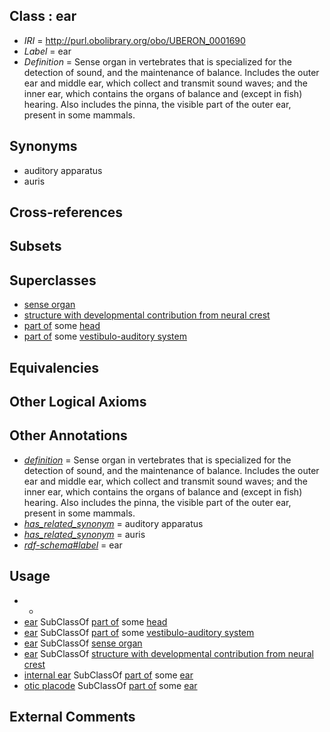 
## Class : ear

 * *IRI* = http://purl.obolibrary.org/obo/UBERON_0001690
 * *Label* = ear
 * *Definition* = Sense organ in vertebrates that is specialized for the detection of sound, and the maintenance of balance. Includes the outer ear and middle ear, which collect and transmit sound waves; and the inner ear, which contains the organs of balance and (except in fish) hearing. Also includes the pinna, the visible part of the outer ear, present in some mammals.

## Synonyms

 * auditory apparatus
 * auris

## Cross-references


## Subsets


## Superclasses

 * [sense organ](../../UBERON/20/UBERON_0000020.md)
 * [structure with developmental contribution from neural crest](../../UBERON/14/UBERON_0010314.md)
 * [part of](../../BFO/50/BFO_0000050.md) some [head](../../UBERON/33/UBERON_0000033.md)
 * [part of](../../BFO/50/BFO_0000050.md) some [vestibulo-auditory system](../../UBERON/05/UBERON_0002105.md)

## Equivalencies


## Other Logical Axioms


## Other Annotations

 * *[definition](../../IAO/15/IAO_0000115.md)* = Sense organ in vertebrates that is specialized for the detection of sound, and the maintenance of balance. Includes the outer ear and middle ear, which collect and transmit sound waves; and the inner ear, which contains the organs of balance and (except in fish) hearing. Also includes the pinna, the visible part of the outer ear, present in some mammals.
 * *[has_related_synonym](../../ym/oboInOwl#hasRelatedSynonym.md)* = auditory apparatus
 * *[has_related_synonym](../../ym/oboInOwl#hasRelatedSynonym.md)* = auris
 * *[rdf-schema#label](../../el/rdf-schema#label.md)* = ear

## Usage

 * -
 * [ear](../../UBERON/90/UBERON_0001690.md) SubClassOf [part of](../../BFO/50/BFO_0000050.md) some [head](../../UBERON/33/UBERON_0000033.md)
 * [ear](../../UBERON/90/UBERON_0001690.md) SubClassOf [part of](../../BFO/50/BFO_0000050.md) some [vestibulo-auditory system](../../UBERON/05/UBERON_0002105.md)
 * [ear](../../UBERON/90/UBERON_0001690.md) SubClassOf [sense organ](../../UBERON/20/UBERON_0000020.md)
 * [ear](../../UBERON/90/UBERON_0001690.md) SubClassOf [structure with developmental contribution from neural crest](../../UBERON/14/UBERON_0010314.md)
 * [internal ear](../../UBERON/46/UBERON_0001846.md) SubClassOf [part of](../../BFO/50/BFO_0000050.md) some [ear](../../UBERON/90/UBERON_0001690.md)
 * [otic placode](../../UBERON/69/UBERON_0003069.md) SubClassOf [part of](../../BFO/50/BFO_0000050.md) some [ear](../../UBERON/90/UBERON_0001690.md)

## External Comments

